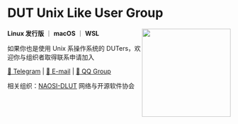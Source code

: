 # DUT Unix Like User Group

<a href="#"><img align="right" src="https://avatars.githubusercontent.com/u/112847387" width="200 " height="200" /></a>

**Linux 发行版** ｜ **macOS** ｜ **WSL**

如果你也是使用 Unix 系操作系统的 DUTers，欢迎你与组织者取得联系申请加入

[💬 Telegram](https://t.me/Augists) | [📧 E-mail](mailto:awzyc2010@163.com) | [🐧 QQ Group](https://qm.qq.com/cgi-bin/qm/qr?k=_Gk7PECjVR2c3U9iNX0GdlXP0VY-HQwh&authKey=dcg+lr5i/rJyuy4m7qFZag3NSej3TsD03/3v5d+RjlclFIy+vu8ng6lT/kd9SoYt&noverify=0)

相关组织：[NAOSI-DLUT](https://github.com/NAOSI-DLUT) 网络与开源软件协会
